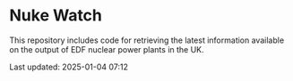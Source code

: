 # Nuke Watch

This repository includes code for retrieving the latest information available on the output of EDF nuclear power plants in the UK.

Last updated: 2025-01-04 07:12